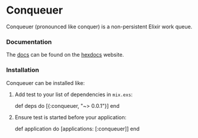 # Conqueuer

Conqueuer (pronounced like conquer) is a non-persistent Elixir work queue.


### Documentation

The [docs](http://hexdocs.pm/conqueuer/0.0.1/Conqueuer.html) can be found on the
[hexdocs](http://hexdocs.pm) website.


### Installation

Conqueuer can be installed like:

  1. Add test to your list of dependencies in `mix.exs`:

        def deps do
          [{:conqueuer, "~> 0.0.1"}]
        end

  2. Ensure test is started before your application:

        def application do
          [applications: [:conqueuer]]
        end
